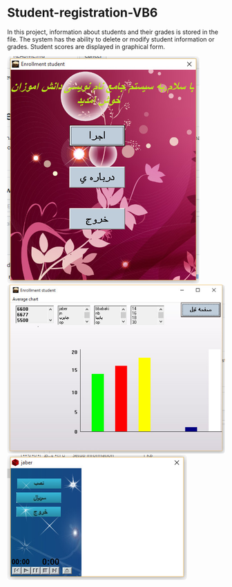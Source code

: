 # Student-registration-VB6
In this project, information about students and their grades is stored in the file. The system has the ability to delete or modify student information or grades. Student scores are displayed in graphical form.


![pic](resource/1.jpg)
![pic](resource/2.jpg)
![pic](resource/3.jpg)
